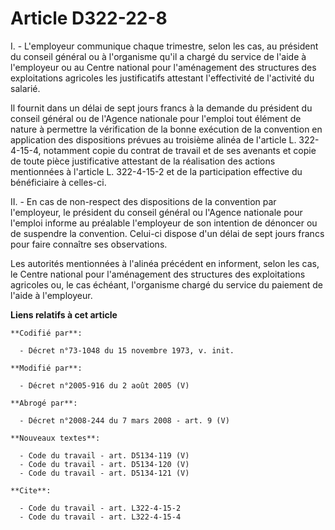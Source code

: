 # Article D322-22-8

I. - L'employeur communique chaque trimestre, selon les cas, au président du conseil général ou à l'organisme qu'il a chargé
du service de l'aide à l'employeur ou au Centre national pour l'aménagement des structures des exploitations agricoles les
justificatifs attestant l'effectivité de l'activité du salarié.

Il fournit dans un délai de sept jours francs à la demande du président du conseil général ou de l'Agence nationale pour
l'emploi tout élément de nature à permettre la vérification de la bonne exécution de la convention en application des
dispositions prévues au troisième alinéa de l'article L. 322-4-15-4, notamment copie du contrat de travail et de ses avenants
et copie de toute pièce justificative attestant de la réalisation des actions mentionnées à l'article L. 322-4-15-2 et de la
participation effective du bénéficiaire à celles-ci.

II. - En cas de non-respect des dispositions de la convention par l'employeur, le président du conseil général ou l'Agence
nationale pour l'emploi informe au préalable l'employeur de son intention de dénoncer ou de suspendre la convention. Celui-ci
dispose d'un délai de sept jours francs pour faire connaître ses observations.

Les autorités mentionnées à l'alinéa précédent en informent, selon les cas, le Centre national pour l'aménagement des
structures des exploitations agricoles ou, le cas échéant, l'organisme chargé du service du paiement de l'aide à l'employeur.

**Liens relatifs à cet article**

	**Codifié par**:

	  - Décret n°73-1048 du 15 novembre 1973, v. init.

	**Modifié par**:

	  - Décret n°2005-916 du 2 août 2005 (V)

	**Abrogé par**:

	  - Décret n°2008-244 du 7 mars 2008 - art. 9 (V)

	**Nouveaux textes**:

	  - Code du travail - art. D5134-119 (V)
	  - Code du travail - art. D5134-120 (V)
	  - Code du travail - art. D5134-121 (V)

	**Cite**:

	  - Code du travail - art. L322-4-15-2
	  - Code du travail - art. L322-4-15-4
